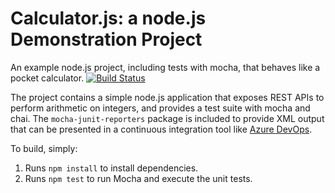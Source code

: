 Calculator.js: a node.js Demonstration Project
==============================================
An example node.js project, including tests with mocha, that behaves like
a pocket calculator.
[![Build Status](https://dev.azure.com/leightonwrightlw-AZ-400/Integrating%20External%20Source%20Control%20with%20Azure%20Pipelines/_apis/build/status/leightonwright.calculator?branchName=refs%2Fpull%2F1%2Fmerge)](https://dev.azure.com/leightonwrightlw-AZ-400/Integrating%20External%20Source%20Control%20with%20Azure%20Pipelines/_build/latest?definitionId=6&branchName=refs%2Fpull%2F1%2Fmerge)

The project contains a simple node.js application that exposes REST APIs
to perform arithmetic on integers, and provides a test suite with mocha
and chai.  The `mocha-junit-reporters` package is included to provide XML
output that can be presented in a continuous integration tool like
[Azure DevOps](https://azure.com/devops).

To build, simply:

1. Runs `npm install` to install dependencies.
2. Runs `npm test` to run Mocha and execute the unit tests.

